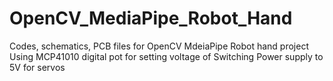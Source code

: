# OpenCV_MediaPipe_Robot_Hand
Codes, schematics, PCB files for OpenCV MdeiaPipe Robot hand project Using MCP41010 digital pot for setting voltage of Switching Power supply to 5V for servos

